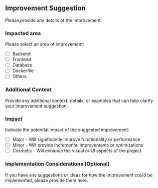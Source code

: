 ## Improvement Suggestion
Please,provide any details of the improvement.

### Impacted area
Please select an area of improvement:
- [ ] Backend
- [ ] Frontend
- [ ] Database
- [ ] Dockerfile
- [ ] Others

### Additional Context
Provide any additional context, details, or examples that can help clarify your improvement suggestion.

### Impact
Indicate the potential impact of the suggested improvement:
- [ ] Major - Will significantly improve functionality or performance
- [ ] Minor - Will provide incremental improvements or optimizations
- [ ] Cosmetic - Will enhance the visual or UI aspects of the project

### Implementation Considerations (Optional)
If you have any suggestions or ideas for how the improvement could be implemented, please provide them here.
